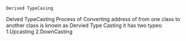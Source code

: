                                                                                           Derived TypeCasing
Deived TypeCasting Process of Converting address of from one class to another class is known as Dervied Type Casting
it has two types:
1.Upcasting
2.DownCasting
